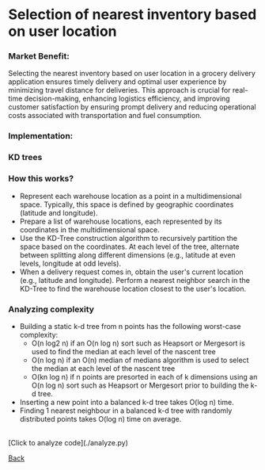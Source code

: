 # Selection of nearest inventory based on user location
### Market Benefit: ###
 Selecting the nearest inventory based on user location in a grocery delivery application ensures timely delivery and optimal user experience by minimizing travel distance for deliveries. This approach is crucial for real-time decision-making, enhancing logistics efficiency, and improving customer satisfaction by ensuring prompt delivery and reducing operational costs associated with transportation and fuel consumption.
### Implementation: <br>
### KD trees <br>
  ### How this works? <br>
  - Represent each warehouse location as a point in a multidimensional space. Typically, this space is defined by geographic coordinates (latitude and longitude).
  - Prepare a list of warehouse locations, each represented by its coordinates in the multidimensional space.
  - Use the KD-Tree construction algorithm to recursively partition the space based on the coordinates. At each level of the tree, alternate between splitting along different dimensions (e.g., latitude at even levels, longitude at odd levels).
  - When a delivery request comes in, obtain the user's current location (e.g., latitude and longitude). Perform a nearest neighbor search in the KD-Tree to find the warehouse location closest to the user's location.
### Analyzing complexity <br>
  - Building a static k-d tree from n points has the following worst-case complexity:
    - O(n log2 n) if an O(n log n) sort such as Heapsort or Mergesort is used to find the median at each level of the nascent tree
    - O(n log n) if an O(n) median of medians algorithm is used to select the median at each level of the nascent tree
    - O(kn log n) if n points are presorted in each of k dimensions using an O(n log n) sort such as Heapsort or Mergesort prior to building the k-d tree.
  - Inserting a new point into a balanced k-d tree takes O(log n) time.
  - Finding 1 nearest neighbour in a balanced k-d tree with randomly distributed points takes O(log n) time on average.

  <br>
  [Click to analyze code](./analyze.py)
  

[Back](README.md#applying-dsa-to-achieve-key-functionalities)
